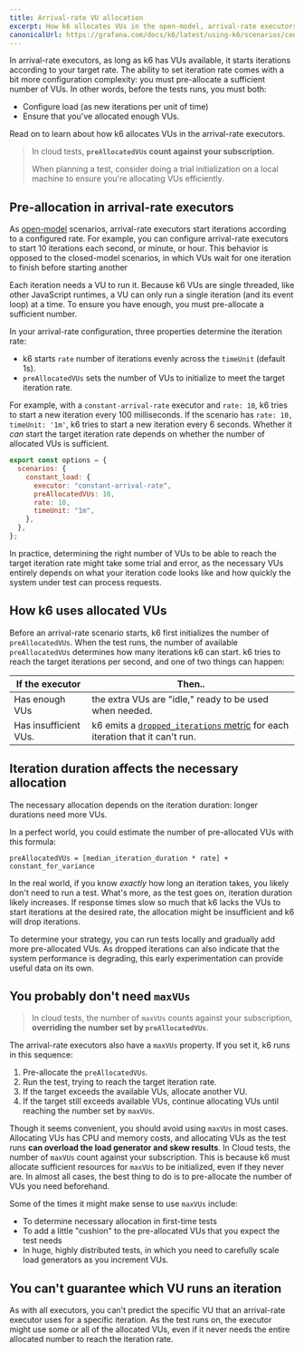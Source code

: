 ```yaml
---
title: Arrival-rate VU allocation
excerpt: How k6 allocates VUs in the open-model, arrival-rate executors
canonicalUrl: https://grafana.com/docs/k6/latest/using-k6/scenarios/concepts/arrival-rate-vu-allocation/
---
```


In arrival-rate executors, as long as k6 has VUs available, it starts iterations according to your target rate.
The ability to set iteration rate comes with a bit more configuration complexity: you must pre-allocate a sufficient number of VUs.
In other words, before the tests runs, you must both:

- Configure load (as new iterations per unit of time)
- Ensure that you've allocated enough VUs.

Read on to learn about how k6 allocates VUs in the arrival-rate executors.

<Blockquote mod="attention" title="">

In cloud tests, **`preAllocatedVUs` count against your subscription.**

When planning a test, consider doing a trial initialization on a local machine to ensure you're allocating VUs efficiently.

</Blockquote>

## Pre-allocation in arrival-rate executors

As [open-model](/using-k6/scenarios/concepts/open-vs-closed/#open-model) scenarios, arrival-rate executors start iterations according to a configured rate.
For example, you can configure arrival-rate executors to start 10 iterations each second, or minute, or hour.
This behavior is opposed to the closed-model scenarios, in which VUs wait for one iteration to finish before starting another

Each iteration needs a VU to run it.
Because k6 VUs are single threaded, like other JavaScript runtimes, a VU can only run a single iteration (and its event loop) at a time.
To ensure you have enough, you must pre-allocate a sufficient number.

In your arrival-rate configuration, three properties determine the iteration rate:

- k6 starts `rate` number of iterations evenly across the `timeUnit` (default 1s).
- `preAllocatedVUs` sets the number of VUs to initialize to meet the target iteration rate.

For example, with a `constant-arrival-rate` executor and `rate: 10`, k6 tries to start a new iteration every 100 milliseconds. If the scenario has `rate: 10, timeUnit: '1m'`, k6 tries to start a new iteration every 6 seconds.
Whether it _can_ start the target iteration rate depends on whether the number of allocated VUs is sufficient.

```javascript
export const options = {
  scenarios: {
    constant_load: {
      executor: "constant-arrival-rate",
      preAllocatedVUs: 10,
      rate: 10,
      timeUnit: "1m",
    },
  },
};
```

In practice, determining the right number of VUs to be able to reach the target iteration rate might take some trial and error,
as the necessary VUs entirely depends on what your iteration code looks like and how quickly the system under test can process requests.


## How k6 uses allocated VUs

Before an arrival-rate scenario starts, k6 first initializes the number of `preAllocatedVUs`.
When the test runs,
the number of available `preAllocatedVUs` determines how many iterations k6 can start.
k6 tries to reach the target iterations per second,
and one of two things can happen:

| If the executor       | Then..                                                                                                                                 |
|-----------------------|----------------------------------------------------------------------------------------------------------------------------------------|
| Has enough VUs        | the extra VUs are "idle," ready to be used when needed.                                                                                |
| Has insufficient VUs. | k6 emits a [`dropped_iterations` metric](/using-k6/scenarios/concepts/dropped-iterations) for each iteration that it can't run. |

## Iteration duration affects the necessary allocation

The necessary allocation depends on the iteration duration:
longer durations need more VUs.

In a perfect world, you could estimate the number of pre-allocated VUs with this formula:

```
preAllocatedVUs = [median_iteration_duration * rate] + constant_for_variance
```

In the real world, if you know _exactly_ how long an iteration takes, you likely don't need to run a test.
What's more, as the test goes on, iteration duration likely increases.
If response times slow so much that k6 lacks the VUs to start iterations at the desired rate,
the allocation might be insufficient and k6 will drop iterations.

To determine your strategy, you can run tests locally and gradually add more pre-allocated VUs.
As dropped iterations can also indicate that the system performance is degrading, this early experimentation can provide useful data on its own.

## You probably don't need `maxVUs`

<Blockquote mod="attention" title="">

In cloud tests, the number of `maxVUs` counts against your subscription,
**overriding the number set by `preAllocatedVUs`**.

</Blockquote>

The arrival-rate executors also have a `maxVUs` property.
If you set it, k6 runs in this sequence:

1. Pre-allocate the `preAllocatedVUs`.
1. Run the test, trying to reach the target iteration rate.
1. If the target exceeds the available VUs, allocate another VU.
1. If the target still exceeds available VUs, continue allocating VUs until reaching the number set by `maxVUs`.

Though it seems convenient, you should avoid using `maxVUs` in most cases.
Allocating VUs has CPU and memory costs, and allocating VUs as the test runs **can overload the load generator and skew results**.
In Cloud tests, the number of `maxVUs` count against your subscription.
This is because k6 must allocate sufficient resources for `maxVUs` to be initialized, even if they never are.
In almost all cases, the best thing to do is to pre-allocate the number of VUs you need beforehand.

Some of the times it might make sense to use `maxVUs` include:

- To determine necessary allocation in first-time tests
- To add a little "cushion" to the pre-allocated VUs that you expect the test needs
- In huge, highly distributed tests, in which you need to carefully scale load generators as you increment VUs.

## You can't guarantee which VU runs an iteration

As with all executors, you can't predict the specific VU that an arrival-rate executor uses for a specific iteration.
As the test runs on, the executor might use some or all of the allocated VUs, even if it never needs the entire allocated number to reach the iteration rate.
